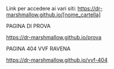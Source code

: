 Link per accedere ai vari siti:
https://dr-marshmallow.github.io/[nome_cartella]

PAGINA DI PROVA

https://dr-marshmallow.github.io/prova

PAGINA 404 VVF RAVENA

https://dr-marshmallow.github.io/vvf-404
